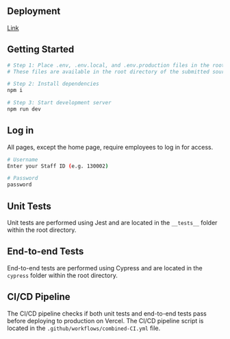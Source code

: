 ## Deployment
[Link](https://wfh-tracking-system.vercel.app/)

## Getting Started

```bash
# Step 1: Place .env, .env.local, and .env.production files in the root directory if the code has been cloned from GitHub. 
# These files are available in the root directory of the submitted source code.

# Step 2: Install dependencies
npm i

# Step 3: Start development server
npm run dev
```

## Log in

All pages, except the home page, require employees to log in for access.

```bash
# Username
Enter your Staff ID (e.g. 130002)

# Password
password
```

## Unit Tests
Unit tests are performed using Jest and are located in the `__tests__` folder within the root directory.

## End-to-end Tests
End-to-end tests are performed using Cypress and are located in the `cypress` folder within the root directory.

## CI/CD Pipeline
The CI/CD pipeline checks if both unit tests and end-to-end tests pass before deploying to production on Vercel. The CI/CD pipeline script is located in the `.github/workflows/combined-CI.yml` file.

